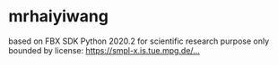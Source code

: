# mrhaiyiwang
based on FBX SDK Python 2020.2 for scientific research purpose only bounded by license: https://smpl-x.is.tue.mpg.de/…
